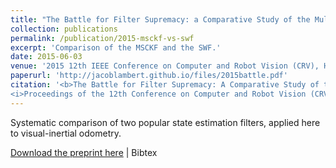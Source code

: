 ```yaml
---
title: "The Battle for Filter Supremacy: a Comparative Study of the Multi-State Constraint Kalman Filter and the Sliding Window Filter"
collection: publications
permalink: /publication/2015-msckf-vs-swf
excerpt: 'Comparison of the MSCKF and the SWF.'
date: 2015-06-03
venue: '2015 12th IEEE Conference on Computer and Robot Vision (CRV), Halifax, Canada.'
paperurl: 'http://jacoblambert.github.io/files/2015battle.pdf'
citation: '<b>The Battle for Filter Supremacy: A Comparative Study of the Multi-State Constraint Kalman Filter and the Sliding Window Filter</b>. L. Clement, V. Peretroukhin, J. Lambert, and J. Kelly
<i>Proceedings of the 12th Conference on Computer and Robot Vision (CRV’15)</i>, Halifax, Nova Scotia, Canada, Jun. 3–5 2015, pp. 23-30.'
---
```

Systematic comparison of two popular state estimation filters, applied here to visual-inertial odometry.

[Download the preprint here](http://jacoblambert.github.io/files/2015battle.pdf) | Bibtex